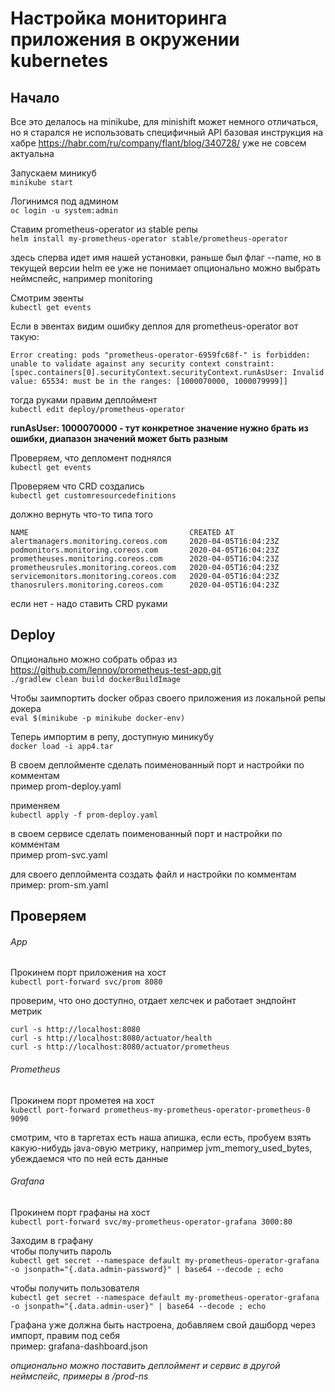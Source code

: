 # Настройка мониторинга приложения в окружении kubernetes
## Начало

Все это делалось на minikube, для minishift может немного отличаться, но я старался не использовать специфичный API
базовая инструкция на хабре https://habr.com/ru/company/flant/blog/340728/ уже не совсем актуальна

Запускаем миникуб  
`minikube start`

Логинимся под админом  
`oc login -u system:admin`

Ставим prometheus-operator из stable репы  
`helm install my-prometheus-operator stable/prometheus-operator`

здесь сперва идет имя нашей установки, раньше был флаг --name, но в текущей версии helm ее уже не понимает
опционально можно выбрать неймспейс, например monitoring

Смотрим эвенты  
`kubectl get events`

Если в эвентах видим ошибку деплоя для prometheus-operator вот такую:

```
Error creating: pods "prometheus-operator-6959fc68f-" is forbidden: unable to validate against any security context constraint:
[spec.containers[0].securityContext.securityContext.runAsUser: Invalid value: 65534: must be in the ranges: [1000070000, 1000079999]]
```

тогда руками правим деплоймент  
`kubectl edit deploy/prometheus-operator`

**runAsUser: 1000070000 - тут конкретное значение нужно брать из ошибки, диапазон значений может быть разным**

Проверяем, что депломент поднялся  
`kubectl get events`

Проверяем что CRD создались  
`kubectl get customresourcedefinitions`

должно вернуть что-то типа того  
```
NAME                                    CREATED AT
alertmanagers.monitoring.coreos.com     2020-04-05T16:04:23Z
podmonitors.monitoring.coreos.com       2020-04-05T16:04:23Z
prometheuses.monitoring.coreos.com      2020-04-05T16:04:23Z
prometheusrules.monitoring.coreos.com   2020-04-05T16:04:23Z
servicemonitors.monitoring.coreos.com   2020-04-05T16:04:23Z
thanosrulers.monitoring.coreos.com      2020-04-05T16:04:23Z
```
если нет - надо ставить CRD руками  

## Deploy

Опционально можно собрать образ из  
https://github.com/lennov/prometheus-test-app.git  
`./gradlew clean build dockerBuildImage`

Чтобы заимпортить docker образ своего приложения из локальной репы докера  
`eval $(minikube -p minikube docker-env)`

Теперь импортим в репу, доступную миникубу  
`docker load -i app4.tar`

В своем деплойменте сделать поименованный порт и настройки по комментам  
пример prom-deploy.yaml

применяем  
`kubectl apply -f prom-deploy.yaml`

в своем сервисе сделать поименованный порт и настройки по комментам  
пример prom-svc.yaml

для своего деплоймента создать файл и настройки по комментам  
пример: prom-sm.yaml

## Проверяем

###### App

Прокинем порт приложения на хост  
`kubectl port-forward svc/prom 8080`

проверим, что оно доступно, отдает хелсчек и работает эндпойнт метрик
```
curl -s http://localhost:8080
curl -s http://localhost:8080/actuator/health
curl -s http://localhost:8080/actuator/prometheus
```

###### Prometheus
Прокинем порт прометея на хост  
`kubectl port-forward prometheus-my-prometheus-operator-prometheus-0 9090`

смотрим, что в таргетах есть наша апишка, если есть, пробуем взять какую-нибудь java-овую метрику, например jvm_memory_used_bytes, убеждаемся что по ней есть данные

###### Grafana
Прокинем порт графаны на хост  
`kubectl port-forward svc/my-prometheus-operator-grafana 3000:80`

Заходим в графану  
чтобы получить пароль  
`kubectl get secret --namespace default my-prometheus-operator-grafana -o jsonpath="{.data.admin-password}" | base64 --decode ; echo`

чтобы получить пользователя  
`kubectl get secret --namespace default my-prometheus-operator-grafana -o jsonpath="{.data.admin-user}" | base64 --decode ; echo`

Графана уже должна быть настроена, добавляем свой дашборд через импорт, правим под себя  
пример: grafana-dashboard.json  

*опционально можно поставить деплоймент и сервис в другой неймспейс, примеры в /prod-ns*
